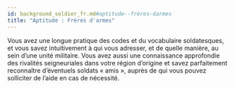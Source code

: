 ```yaml
---
id: background_soldier_fr.md#aptitude--frères-darmes
title: "Aptitude : Frères d'armes"
---
```


Vous avez une longue pratique des codes et du vocabulaire soldatesques, et vous savez intuitivement à qui vous adresser, et de quelle manière, au sein d’une unité militaire. Vous avez aussi une connaissance approfondie des rivalités seigneuriales dans votre région d’origine et savez parfaitement reconnaître d’éventuels soldats « amis », auprès de qui vous pouvez solliciter de l’aide en cas de nécessité.

